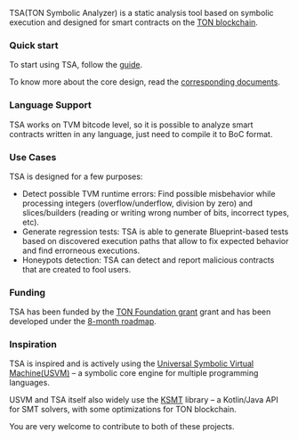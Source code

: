 TSA(TON Symbolic Analyzer) is a static analysis tool based on symbolic execution and designed for smart contracts on the [TON blockchain](https://ton.org/).

### Quick start

To start using TSA, follow the [guide](docs/use-cases.md).

To know more about the core design, read the [corresponding documents](design).

### Language Support
TSA works on TVM bitcode level, so it is possible to analyze smart contracts written in any language, just need to compile it to BoC format.

### Use Cases
TSA is designed for a few purposes:

- Detect possible TVM runtime errors: Find possible misbehavior while processing integers (overflow/underflow, division by zero) and slices/builders (reading or writing wrong number of bits, incorrect types, etc).
- Generate regression tests: TSA is able to generate Blueprint-based tests based on discovered execution paths that allow to fix expected behavior and find errorneous executions.
- Honeypots detection: TSA can detect and report malicious contracts that are created to fool users.

### Funding
TSA has been funded by the [TON Foundation grant](https://github.com/ton-society/grants-and-bounties/issues/489) grant and has been developed under the [8-month roadmap](https://questbook.app/dashboard/?proposalId=667ee6b9b59d3e9ae042d6c9&chainId=10&role=builder&isRenderingProposalBody=true&grantId=65c7836df27e2e1702d2d279).

### Inspiration

TSA is inspired and is actively using the [Universal Symbolic Virtual Machine(USVM)](https://github.com/UnitTestBot/usvm) –
a symbolic core engine for multiple programming languages.

USVM and TSA itself also widely use the [KSMT](https://github.com/UnitTestBot/ksmt) library –
a Kotlin/Java API for SMT solvers, with some optimizations for TON blockchain.

You are very welcome to contribute to both of these projects.
